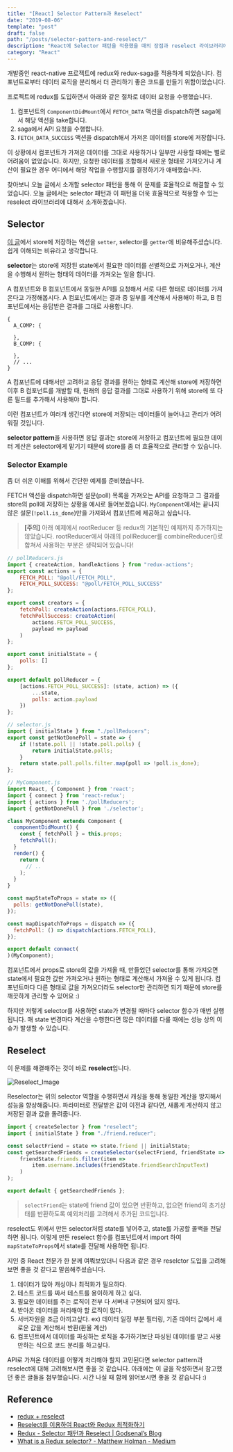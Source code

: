 ```yaml
---
title: "[React] Selector Pattern과 Reselect"
date: "2019-08-06"
template: "post"
draft: false
path: "/posts/selector-pattern-and-reselect/"
description: "React에 Selector 패턴을 적용했을 때의 장점과 reselect 라이브러리에 대해 정리한 글입니다."
category: "React"
---
```


개발중인 react-native 프로젝트에 redux와 redux-saga를 적용하게 되었습니다. 컴포넌트로부터 데이터 로직을 분리해서 더 관리하기 좋은 코드를 만들기 위함이었습니다.

프로젝트에 redux를 도입하면서 아래와 같은 절차로 데이터 요청을 수행했습니다.

1. 컴포넌트의 `ComponentDidMount`에서 `FETCH_DATA` 액션을 dispatch하면 saga에서 해당 액션을 take합니다.
2. saga에서 API 요청을 수행합니다.
3. `FETCH_DATA_SUCCESS` 액션을 dispatch해서 가져온 데이터를 store에 저장합니다.

이 상황에서 컴포넌트가 가져온 데이터를 그대로 사용하거나 일부만 사용할 때에는 별로 어려움이 없었습니다. 하지만, 요청한 데이터를 조합해서 새로운 형태로 가져오거나 계산이 필요한 경우 어디에서 해당 작업을 수행할지를 결정하기가 애매했습니다.

찾아보니 오늘 글에서 소개할 selector 패턴을 통해 이 문제를 효율적으로 해결할 수 있었습니다. 오늘 글에서는 selector 패턴과 이 패턴을 더욱 효율적으로 적용할 수 있는 reselect 라이브러리에 대해서 소개하겠습니다.

## Selector

[이 글](https://godsenal.github.io/2018/07/25/Redux-selector-%ED%8C%A8%ED%84%B4%EA%B3%BC-reselect/)에서 store에 저장하는 액션을 `setter`, selector를 `getter`에 비유해주셨습니다. 쉽게 이해되는 비유라고 생각합니다.

**selector**는 store에 저장된 state에서 필요한 데이터를 선별적으로 가져오거나, 계산을 수행해서 원하는 형태의 데이터를 가져오는 일을 합니다.

A 컴포넌트와 B 컴포넌트에서 동일한 API를 요청해서 서로 다른 형태로 데이터를 가져온다고 가정해봅시다. A 컴포넌트에서는 결과 중 일부를 계산해서 사용해야 하고, B 컴포넌트에서는 응답받은 결과를 그대로 사용합니다.

```
{
  A_COMP: {

  },
  B_COMP: {

  },
  // ...
}
```

A 컴포넌트에 대해서만 고려하고 응답 결과를 원하는 형태로 계산해 store에 저장하면 이후 B 컴포넌트를 개발할 때, 원래의 응답 결과를 그대로 사용하기 위해 store에 또 다른 필드를 추가해서 사용해야 합니다.

이런 컴포넌트가 여러개 생긴다면 store에 저장되는 데이터들이 늘어나고 관리가 어려워질 것입니다.

**selector pattern**을 사용하면 응답 결과는 store에 저장하고 컴포넌트에 필요한 데이터 계산은 selector에게 맡기기 때문에 store를 좀 더 효율적으로 관리할 수 있습니다.

### Selector Example

좀 더 쉬운 이해를 위해서 간단한 예제를 준비했습니다.

FETCH 액션을 dispatch하면 설문(poll) 목록을 가져오는 API를 요청하고 그 결과를 store의 poll에 저장하는 상황을 예시로 들어보겠습니다. `MyComponent`에서는 끝나지 않은 설문(`!poll.is_done`)만을 가져와서 컴포넌트에 제공하고 싶습니다.

> **[주의]** 아래 예제에서 rootReducer 등 redux의 기본적인 예제까지 추가하지는 않았습니다. rootReducer에서 아래의 pollReducer를 combineReducer()로 합쳐서 사용하는 부분은 생략되어 있습니다!

```js
// pollReducers.js
import { createAction, handleActions } from "redux-actions";
export const actions = {
    FETCH_POLL: "@poll/FETCH_POLL",
    FETCH_POLL_SUCCESS: "@poll/FETCH_POLL_SUCCESS"
};

export const creators = {
    fetchPoll: createAction(actions.FETCH_POLL),
    fetchPollSuccess: createAction(
        actions.FETCH_POLL_SUCCESS,
        payload => payload
    )
};

export const initialState = {
    polls: []
};

export default pollReducer = {
    [actions.FETCH_POLL_SUCCESS]: (state, action) => ({
        ...state,
        polls: action.payload
    })
};
```

```js
// selector.js
import { initialState } from "./pollReducers";
export const getNotDonePoll = state => {
    if (!state.poll || !state.poll.polls) {
        return initialState.polls;
    }
    return state.poll.polls.filter.map(poll => !poll.is_done);
};
```

```js
// MyComponent.js
import React, { Component } from 'react';
import { connect } from 'react-redux';
import { actions } from './pollReducers';
import { getNotDonePoll } from './selector';

class MyComponent extends Component {
  componentDidMount() {
    const { fetchPoll } = this.props;
    fetchPoll();
  }
  render() {
    return (
      // ..
    );
  }
}

const mapStateToProps = state => ({
  polls: getNotDonePoll(state),
});

const mapDispatchToProps = dispatch => ({
  fetchPoll: () => dispatch(actions.FETCH_POLL),
});

export default connect(
)(MyComponent);
```

컴포넌트에서 props로 store의 값을 가져올 때, 만들었던 selector를 통해 가져오면 state에서 필요한 값만 가져오거나 원하는 형태로 계산해서 가져올 수 있게 됩니다. 컴포넌트마다 다른 형태로 값을 가져오더라도 selector만 관리하면 되기 때문에 store를 깨끗하게 관리할 수 있어요 :)

하지만 저렇게 selector를 사용하면 state가 변경될 때마다 selector 함수가 매번 실행됩니다. 매 state 변경마다 계산을 수행한다면 많은 데이터를 다룰 때에는 성능 상의 이슈가 발생할 수 있습니다.

## Reselect

이 문제를 해결해주는 것이 바로 **reselect**입니다.

![Reselect_Image](https://miro.medium.com/max/2000/1*tKjjA3uxJKeirjYf_Ep7tw.jpeg)

Reselector는 위의 selector 역할을 수행하면서 캐싱을 통해 동일한 계산을 방지해서 성능을 향상해줍니다. 파라미터로 전달받은 값이 이전과 같다면, 새롭게 계산하지 않고 저장된 결과 값을 돌려줍니다.

```js
import { createSelector } from "reselect";
import { initialState } from "./friend.reducer";

const selectFriend = state => state.friend || initialState;
const getSearchedFriends = createSelector(selectFriend, friendState =>
    friendState.friends.filter(item =>
        item.username.includes(friendState.friendSearchInputText)
    )
);

export default { getSearchedFriends };
```

> `selectFriend`는 state에 friend 값이 있으면 반환하고, 없으면 friend의 초기상태를 반환하도록 예외처리를 고려해서 추가된 코드입니다.

reselect도 위에서 만든 selector처럼 state를 넣어주고, state를 가공할 콜백을 전달하면 됩니다. 이렇게 만든 reselect 함수를 컴포넌트에서 import 하여 `mapStateToProps`에서 state를 전달해 사용하면 됩니다.

지인 중 React 전문가 한 분께 여쭤보았더니 다음과 같은 경우 reselctor 도입을 고려해보면 좋을 것 같다고 말씀해주셨습니다.

1. 데이터가 많아 캐싱이나 최적화가 필요하다.
2. 테스트 코드를 짜서 테스트를 용이하게 하고 싶다.
3. 필요한 데이터를 주는 로직이 전부 다 서버내 구현되어 있지 않다.
4. 받아온 데이터를 처리해야 할 로직이 많다.
5. 서버자원을 조금 아끼고싶다.
   ex) 데이터 일정 부분 필터링, 기존 데이터 값에서 새로운 값을 계산해서 반환(환율 계산)
6. 컴포넌트에서 데이터를 파싱하는 로직을 추가하기보단 파싱된 데이터를 받고 사용만하는 식으로 코드 분리를 하고싶다.

API로 가져온 데이터를 어떻게 처리해야 할지 고민된다면 selector pattern과 reselect에 대해 고려해보시면 좋을 것 같습니다. 아래에는 이 글을 작성하면서 참고했던 좋은 글들을 첨부했습니다. 시간 나실 때 함께 읽어보시면 좋을 것 같습니다 :)

## Reference

-   [redux + reselect](https://medium.com/@ljs0705/redux-reselect-490f9acc1090)
-   [Reselect를 이용하여 React와 Redux 최적화하기](http://guswnsxodlf.github.io/optimize-react-component-using-reselect)
-   [Redux - Selector 패턴과 Reselect | Godsenal’s Blog](https://godsenal.github.io/2018/07/25/Redux-selector-%ED%8C%A8%ED%84%B4%EA%B3%BC-reselect/)
-   [What is a Redux selector? - Matthew Holman - Medium](https://medium.com/@matthew.holman/what-is-a-redux-selector-a517acee1fe8)
